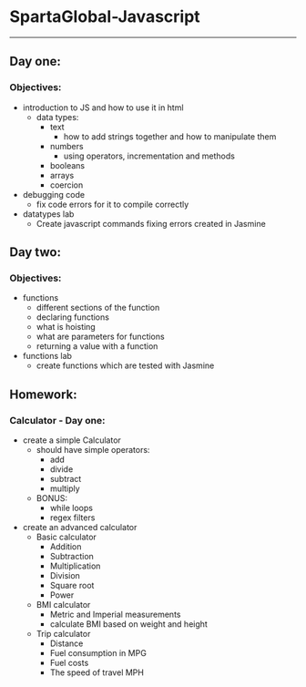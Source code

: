 # SpartaGlobal-Javascript
---
## Day one:
### Objectives:  

* introduction to JS and how to use it in html  
  * data types:
    * text
      * how to add strings together and how to manipulate them
    * numbers
      * using operators, incrementation and methods
    * booleans
    * arrays
    * coercion
* debugging code
  * fix code errors for it to compile correctly
* datatypes lab
  * Create javascript commands fixing errors created in Jasmine

## Day two:
### Objectives:

* functions
  * different sections of the function
  * declaring functions
  * what is hoisting
  * what are parameters for functions
  * returning a value with a function
* functions lab
  * create functions which are tested with Jasmine

## Homework:
### Calculator - Day one:

* create a simple Calculator
  * should have simple operators:
    * add
    * divide
    * subtract
    * multiply
  * BONUS:
    * while loops
    * regex filters
* create an advanced calculator
  * Basic calculator
    * Addition
    * Subtraction
    * Multiplication
    * Division
    * Square root
    * Power
  * BMI calculator
    * Metric and Imperial measurements
    * calculate BMI based on weight and height
  * Trip calculator
    * Distance
    * Fuel consumption in MPG
    * Fuel costs
    * The speed of travel MPH
